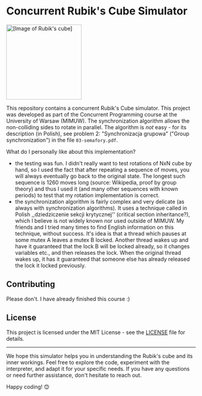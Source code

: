 # Concurrent Rubik's Cube Simulator

<img src="https://upload.wikimedia.org/wikipedia/commons/thumb/4/44/Scramble.svg/1200px-Scramble.svg.png" alt="[Image of Rubik's cube]" width=200/>

This repository contains a concurrent Rubik's Cube simulator. This project was developed as part of the Concurrent Programming course at the University of Warsaw (MIMUW). The synchronization algorithm allows the non-colliding sides to rotate in parallel. The algorithm is *not* easy - for its description (in Polish), see problem 2: "Synchronizacja grupowa" ("Group synchronization") in the file `03-semafory.pdf`.

What do I personally like about this implementation?
- the testing was fun. I didn't really want to test rotations of NxN cube by hand, so I used the fact that after repeating a sequence of moves, you will always eventually go back to the original state. The longest such sequence is 1260 moves long (source: Wikipedia, proof by group theory) and thus I used it (and many other sequences with known periods) to test that my rotation implementation is correct.
- the synchronization algorithm is fairly complex and very delicate (as always with synchronization algorithms). It uses a technique called in Polish ,,dziedziczenie sekcji krytycznej'' (critical section inheritance?), which I believe is not widely known nor used outside of MIMUW. My friends and I tried many times to find English information on this technique, without success. It's idea is that a thread which pauses at some mutex A leaves a mutex B locked. Another thread wakes up and have it guaranteed that the lock B will be locked already, so it changes variables etc., and then releases the lock. When the original thread wakes up, it has it guaranteed that someone else has already released the lock it locked previously.

## Contributing
Please don't. I have already finished this course :)

## License
This project is licensed under the MIT License - see the [LICENSE](LICENSE) file for details.

---

We hope this simulator helps you in understanding the Rubik's cube and its inner workings. Feel free to explore the code, experiment with the interpreter, and adapt it for your specific needs. If you have any questions or need further assistance, don't hesitate to reach out.

Happy coding! 😊

